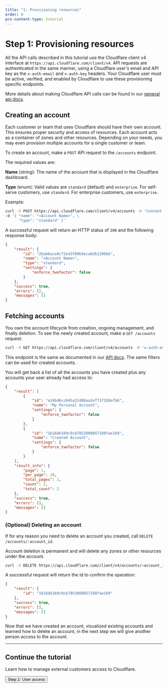 ```yaml
---
title: "1: Provisioning resources"
order: 0
pcx-content-type: tutorial
---
```


# Step 1: Provisioning resources

All the API calls described in this tutorial use the Cloudflare client v4 interface at `https://api.cloudflare.com/client/v4`. API requests are authenticated in the same manner, using a Cloudflare user's email and API key as the `x-auth-email` and `x-auth-key` headers. Your Cloudflare user must be active, verified, and enabled by Cloudflare to use these provisioning specific endpoints.

More details about making Cloudflare API calls can be found in our [general api docs](https://api.cloudflare.com/#getting-started-endpoints).

## Creating an account

Each customer or team that uses Cloudflare should have their own account. This ensures proper security and access of resources. Each account acts as a container of zones and other resources. Depending on your needs, you may even provision multiple accounts for a single customer or team.

To create an account, make a `POST` API request to the `/accounts` endpoint.

The required values are:

**Name** (string): The name of the account that is displayed in the Cloudflare dashboard.

**Type** (enum): Valid values are `standard` (default) and `enterprise`. For self-serve customers, use `standard`. For enterprise customers, use `enterprise`.

Example:

```bash
curl -X POST https://api.cloudflare.com/client/v4/accounts -H 'Content-Type: application/json' -H 'x-auth-email: <x-auth-email>' -H 'x-auth-key: <x-auth-key>' \
-d '{ "name": "<Account Name>", \
      "type": "standard" }'
```

A successful request will return an HTTP status of `200` and the following response body:

```json
{
    "result": {
        "id": "2bab6ace8c72ed3f09b9eca6db1396bb",
        "name": "<Account Name>",
        "type": "standard",
        "settings": {
            "enforce_twofactor": false
        }
    },
    "success": true,
    "errors": [],
    "messages": []
}
```

## Fetching accounts

You own the account lifecycle from creation, ongoing management, and finally deletion. To see the newly created account, make a `GET /accounts` request:

```bash
curl -X GET https://api.cloudflare.com/client/v4/accounts -H 'x-auth-email: <x-auth-email>' -H 'x-auth-key: <x-auth-key>'
```
<Aside type="note">

This endpoint is the same as documented in our [API docs](https://api.cloudflare.com/#accounts-list-accounts). The same filters can be used for created accounts.

</Aside>

You will get back a list of all the accounts you have created plus any accounts your user already had access to:

```json
{
    "result": [
        {
            "id": "a34bd6cc645a31486aa2ef71f1b9afb6",
            "name": "My Personal Account",
            "settings": {
                "enforce_twofactor": false
            }
        },
        {
            "id": "1b16db169c9cb7853009857198fae1b9",
            "name": "Created Account",
            "settings": {
                "enforce_twofactor": false
            }
        }
    ],
    "result_info": {
        "page": 1,
        "per_page": 20,
        "total_pages": 1,
        "count": 2,
        "total_count": 2
    },
    "success": true,
    "errors": [],
    "messages": []
}
```

### (Optional) Deleting an account

If for any reason you need to delete an account you created, call `DELETE /accounts/:account_id`.

<Aside type="warning">

Account deletion is permanent and will delete any zones or other resources under the account.

</Aside>

```bash
curl -X DELETE https://api.cloudflare.com/client/v4/accounts/<account_id> -H 'x-auth-email: <x-auth-email>' -H 'x-auth-key: <x-auth-key>'
```

A successful request will return the id to confirm the operation:

```json
{
    "result": {
        "id": "1b16db169c9cb7853009857198fae1b9"
    },
    "success": true,
    "errors": [],
    "messages": []
}
```

Now that we have created an account, visualized existing accounts and learned how to delete an account, in the next step we will give another person access to the account.

--------------------------------

## Continue the tutorial

Learn how to manage external customers access to Cloudflare.

<p><Button type="primary" href="/tutorial/user-access">Step 2: User access</Button></p>
